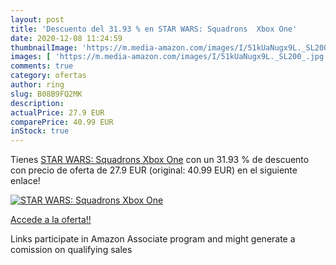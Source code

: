```yaml
---
layout: post
title: 'Descuento del 31.93 % en STAR WARS: Squadrons  Xbox One'
date: 2020-12-08 11:24:59
thumbnailImage: 'https://m.media-amazon.com/images/I/51kUaNugx9L._SL200_.jpg'
images: [ 'https://m.media-amazon.com/images/I/51kUaNugx9L._SL200_.jpg' ]
comments: true
category: ofertas
author: ring
slug: B08B9FQ2MK
description:
actualPrice: 27.9 EUR
comparePrice: 40.99 EUR
inStock: true
---
```


Tienes [STAR WARS: Squadrons  Xbox One](https://www.amazon.es/dp/B08B9FQ2MK/?tag=tolees-21) con un 31.93 % de descuento con precio de oferta de 27.9 EUR (original: 40.99 EUR) en el siguiente enlace!

[![STAR WARS: Squadrons  Xbox One](https://m.media-amazon.com/images/I/51kUaNugx9L._SL200_.jpg)](https://www.amazon.es/dp/B08B9FQ2MK/?tag=tolees-21)

[Accede a la oferta!!](https://www.amazon.es/dp/B08B9FQ2MK/?tag=tolees-21)

Links participate in Amazon Associate program and might generate a comission on qualifying sales


